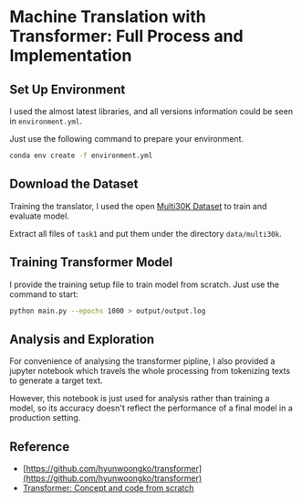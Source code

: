 # Machine Translation with Transformer: Full Process and Implementation

## Set Up Environment
I used the almost latest libraries, and all versions information could be seen in `environment.yml`.

Just use the following command to prepare your environment.
```sh
conda env create -f environment.yml
```

## Download the Dataset
Training the translator, I used the open [Multi30K Dataset](https://github.com/multi30k/dataset) to train and evaluate model.

Extract all files of `task1` and put them under the directory `data/multi30k`.

## Training Transformer Model
I provide the training setup file to train model from scratch. Just use the command to start:
```sh
python main.py --epochs 1000 > output/output.log
```

## Analysis and Exploration
For convenience of analysing the transformer pipline, I also provided a jupyter notebook which travels the whole processing from tokenizing texts to generate a target text.

However, this notebook is just used for analysis rather than training a model, so its accuracy doesn't reflect the performance of a final model in a production setting.

## Reference
+ [https://github.com/hyunwoongko/transformer](https://github.com/hyunwoongko/transformer)
+ [Transformer: Concept and code from scratch](https://mina-ghashami.github.io/posts/2023-01-10-transformer/)